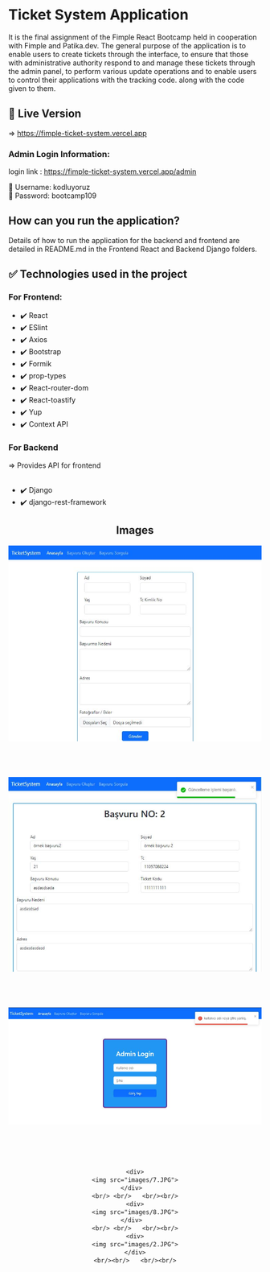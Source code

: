 <h1>Ticket System Application</h1>
<p>It is the final assignment of the Fimple React Bootcamp held in cooperation with Fimple and Patika.dev. The general purpose of the application is to enable users to create tickets through the interface, to ensure that those with administrative authority respond to and manage these tickets through the admin panel, to perform various update operations and to enable users to control their applications with the tracking code. along with the code given to them.</p>

<h2>🚀 Live Version</h2>


=> https://fimple-ticket-system.vercel.app

<h3>Admin Login Information:</h3>

login link : https://fimple-ticket-system.vercel.app/admin
<div>
👤 Username: kodluyoruz 
</div>  
<div>
🔑 Password: bootcamp109
</div>

<h2>How can you run the application?</h2>
<p>Details of how to run the application for the backend and frontend are detailed in README.md in the Frontend React and Backend Django folders.</p>

<h2>✅ Technologies used in the project</h2>
<h3>For Frontend:</h3>
<ul>
  <li>✔️ React</li>
  <li>✔️ ESlint</li>
  <li>✔️ Axios</li>
  <li>✔️ Bootstrap</li>
  <li>✔️ Formik</li>
  <li>✔️ prop-types</li>
  <li>✔️ React-router-dom</li>
  <li>✔️ React-toastify</li>
  <li>✔️ Yup</li>
  <li>✔️ Context API</li>
</ul>

<h3>For Backend</h3>
=> Provides API for frontend
<br><br>
<ul>
  <li>✔️ Django</li>
  <li>✔️ django-rest-framework</li>
</ul>
    
<div align="center">
    <h2>Images</h2>
    <div>
    <img src="images/4.JPG">
    </div>  
    <br/><br/>  <br/><br/>
    <div>
    <img src="images/5.JPG">
    </div>  
    <br/> <br/>   <br/><br/>
    <div>
    <img src="images/3.JPG">
    </div>
    <br/> <br/>   <br/><br/>

    <div>
    <img src="images/7.JPG">
    </div>  
    <br/> <br/>   <br/><br/>
    <div>
    <img src="images/8.JPG">
    </div>  
    <br/> <br/>   <br/><br/>
    <div>
    <img src="images/2.JPG">
    </div>
    <br/><br/>   <br/><br/>
     
</div>

